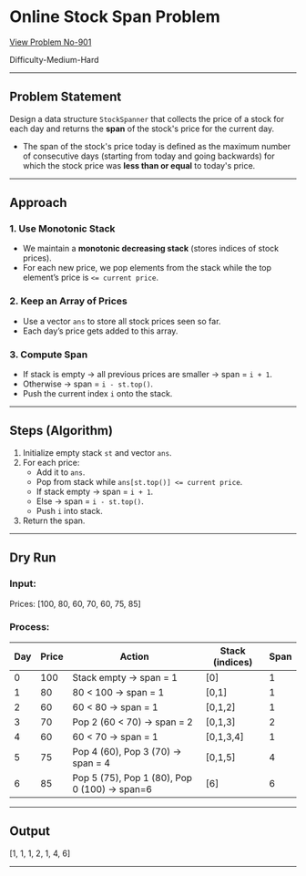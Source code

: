 # Online Stock Span Problem

[View Problem No-901](https://leetcode.com/problems/online-stock-span/description/)


Difficulty-Medium-Hard

---

## Problem Statement
Design a data structure `StockSpanner` that collects the price of a stock for each day and returns the **span** of the stock's price for the current day.

- The span of the stock's price today is defined as the maximum number of consecutive days (starting from today and going backwards) for which the stock price was **less than or equal** to today's price.

---

## Approach

### 1. Use Monotonic Stack
- We maintain a **monotonic decreasing stack** (stores indices of stock prices).
- For each new price, we pop elements from the stack while the top element’s price is `<= current price`.

### 2. Keep an Array of Prices
- Use a vector `ans` to store all stock prices seen so far.
- Each day’s price gets added to this array.

### 3. Compute Span
- If stack is empty → all previous prices are smaller → span = `i + 1`.
- Otherwise → span = `i - st.top()`.
- Push the current index `i` onto the stack.

---

## Steps (Algorithm)
1. Initialize empty stack `st` and vector `ans`.
2. For each price:
   - Add it to `ans`.
   - Pop from stack while `ans[st.top()] <= current price`.
   - If stack empty → span = `i + 1`.
   - Else → span = `i - st.top()`.
   - Push `i` into stack.
3. Return the span.

---

## Dry Run

### Input:

Prices: [100, 80, 60, 70, 60, 75, 85]

### Process:

| Day | Price | Action                                      | Stack (indices) | Span |
|-----|-------|---------------------------------------------|-----------------|------|
| 0   | 100   | Stack empty → span = 1                      | [0]             | 1    |
| 1   | 80    | 80 < 100 → span = 1                         | [0,1]           | 1    |
| 2   | 60    | 60 < 80 → span = 1                          | [0,1,2]         | 1    |
| 3   | 70    | Pop 2 (60 < 70) → span = 2                  | [0,1,3]         | 2    |
| 4   | 60    | 60 < 70 → span = 1                          | [0,1,3,4]       | 1    |
| 5   | 75    | Pop 4 (60), Pop 3 (70) → span = 4           | [0,1,5]         | 4    |
| 6   | 85    | Pop 5 (75), Pop 1 (80), Pop 0 (100) → span=6| [6]             | 6    |

---

## Output

[1, 1, 1, 2, 1, 4, 6]

---